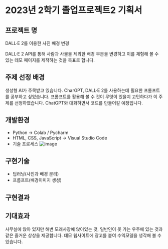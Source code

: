 # 2023년 2학기 졸업프로젝트2 기획서
## 프로젝트 명
DALL·E 2를 이용한 사진 배경 변경

DALL·E 2 API를 통해 사람과 사물을 제외한 배경 부분을 변경하고 이를 체험해 볼 수 있는 데모 페이지를 제작하는 것을 목표로 합니다.
## 주제 선정 배경
생성형 AI가 주목받고 있습니다. CharGPT, DALL·E 2를 사용하는데 필요한 프롬프트를 공부하고 싶었습니다. 프롬프트를 활용해 볼 수 것이 무엇이 있을지 고민하다가 이 주제를 선정하였습니다. ChatGPT와 대화하면서 코드를 만들어갈 예정입니다.
## 개발환경
* Python -> Colab / Pycharm
* HTML, CSS, JavaScript -> Visual Studio Code
* 기술 프로세스
![image](https://github.com/honglll111/Graduation_Project/assets/87513761/316dada4-4d23-4c67-b519-fb900b0b904b)
## 구현기술
* 딥러닝(사진과 배경 분리)
* 프롬프트(배경이미지 생성) 
## 구현결과

## 기대효과
사무실에 앉아 있지만 해변 모래사장에 앉아있는 것, 일반인이 못 가는 우주에 있는 것과 같은 즐거운 상상을 제공합니다. 데모 웹사이트에 광고를 붙여 수익모델을 생각해 볼 수 있습니다.
